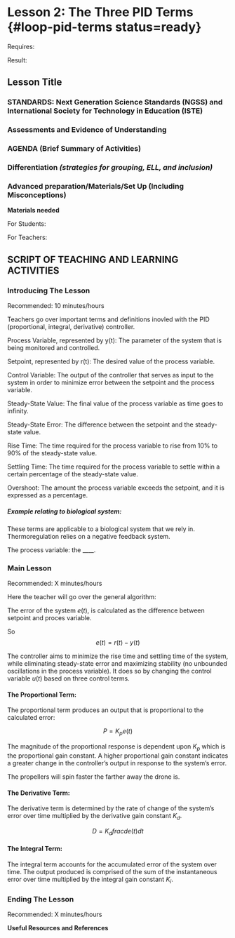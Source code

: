 # Lesson 2: The Three PID Terms {#loop-pid-terms status=ready}

<div class='requirements' markdown='1'>

Requires: 

Result: 

</div>

## Lesson Title


### STANDARDS: Next Generation Science Standards (NGSS) and International Society for Technology in Education (ISTE)



### Assessments and Evidence of Understanding


### AGENDA (Brief Summary of Activities)


### Differentiation _(strategies for grouping, ELL, and inclusion)_


### Advanced preparation/Materials/Set Up (Including Misconceptions)

**Materials needed**

For Students:

For Teachers:


## SCRIPT OF TEACHING AND LEARNING ACTIVITIES


### Introducing The Lesson

Recommended: 10 minutes/hours


Teachers go over important terms and definitions inovled with the PID (proportional, integral, derivative) controller. 


Process Variable, represented by y(t): The parameter of the system that is being monitored and controlled. 


Setpoint, represented by r(t): The desired value of the process variable.


Control Variable: The output of the controller that serves as input to the system in order to minimize error between the setpoint and the process variable. 


Steady-State Value: The final value of the process variable as time goes to infinity. 


Steady-State Error: The difference between the setpoint and the steady-state value. 


Rise Time: The time required for the process variable to rise from 10% to 90% of the steady-state value. 


Settling Time: The time required for the process variable to settle within a certain percentage of the steady-state value. 


Overshoot: The amount the process variable exceeds the setpoint, and it is expressed as a percentage.


##### Example relating to biological system: 

These terms are applicable to a biological system that we rely in. Thermoregulation relies on a negative feedback system. 

The process variable: the ____. 

### Main Lesson

Recommended: X minutes/hours

Here the teacher will go over the general algorithm: 

The error of the system $e(t)$, is calculated as the difference between setpoint and proces variable. 

So $$ e(t) = r(t) - y(t)$$

The controller aims to minimize the rise time and settling time of the system, while eliminating steady-state error and maximizing stability (no unbounded oscillations in the process variable). It does so by changing the control variable $u(t)$ based on three control terms.


#### The Proportional Term:

The proportional term produces an output that is proportional to the calculated error:

$$ P = K_pe(t)$$

The magnitude of the proportional response is dependent upon $K_p$ which is the proportional gain constant. A higher proportional gain constant indicates a greater change in the controller’s output in response to the system’s error.

The propellers will spin faster the farther away the drone is. 

#### The Derivative Term: 

The derivative term is determined by the rate of change of the system’s error over time multiplied by the derivative gain constant $K_d$. 

$$D = K_d frac{de(t)}{dt}$$

#### The Integral Term: 

The integral term accounts for the accumulated error of the system over time. The output produced is comprised of the sum of the instantaneous error over time multiplied by the integral gain constant $K_i$.



### Ending The Lesson

Recommended: X minutes/hours


**Useful Resources and References**
